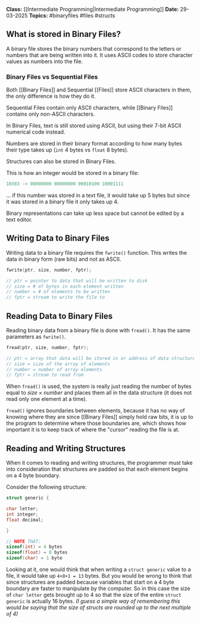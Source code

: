 **Class:** [[Intermediate Programming|Intermediate Programming]]
**Date:** 29-03-2025
**Topics:**  #binaryfiles #files #structs 

## What is stored in Binary Files?
A binary file stores the binary numbers that correspond to the letters or numbers that are being written into it.
It uses ASCII codes to store character values as numbers into the file.

### Binary Files vs Sequential Files
Both [[Binary Files]] and Sequential [[Files]] store ASCII characters in them, the only difference is how they do it.

Sequential Files contain only ASCII characters, while [[Binary Files]] contains only non-ASCII characters.

In Binary Files, text is still stored using ASCII, but using their 7-bit ASCII numerical code instead.

Numbers are stored in their binary format according to how many bytes their type takes up (`int` 4 bytes vs `float` 8 bytes).

Structures can also be stored in Binary Files. 

This is how an integer would be stored in a binary file:
```c
10383 -> 00000000 00000000 00010100 10001111
```
... if this number was stored in a text file, it would take up 5 bytes but since it was stored in a binary file it only takes up 4.

Binary representations can take up less space but cannot be edited by a text editor.

## Writing Data to Binary Files
Writing data to a binary file requires the `fwrite()` function. This writes the data in binary form (raw bits) and not as ASCII.
```c
fwrite(ptr, size, number, fptr);

// ptr = pointer to data that will be written to disk
// size = # of bytes in each element written
// number = # of elements to be written
// fptr = stream to write the file to
```

## Reading Data to Binary Files
Reading binary data from a binary file is done with `fread()`. It has the same parameters as `fwrite()`.
```c
fread(ptr, size, number, fptr);

// ptr = array that data will be stored in or address of data structure
// size = size of the array of elements
// number = number of array elements
// fptr = stream to read from
```

When `fread()` is used, the system is really just reading the number of bytes equal to *size $\times$ number* and places them all in the data structure (it does not read only one element at a time).

`fread()` ignores boundaries between elements, because it has no way of knowing where they are since [[Binary Files]] simply hold raw bits, it is up to the program to determine where those boundaries are, which shows how important it is to keep track of where the "cursor" reading the file is at.

## Reading and Writing Structures
When it comes to reading and writing structures, the programmer must take into consideration that structures are padded so that each element begins on a 4 byte boundary.

Consider the following structure:
```c
struct generic {

char letter;
int integer;
float decimal;

}

// NOTE THAT:
sizeof(int) = 4 bytes
sizeof(float) = 8 bytes
sizeof(char) = 1 byte
```

Looking at it, one would think that when writing a `struct generic` value to a file, it would take up `4+8+1 = 13` bytes. But you would be wrong to think that since structures are padded because variables that start on a 4 byte boundary are faster to manipulate by the computer.  So in this case the size of `char letter` gets brought up to 4 so that the size of the entire `struct generic` is actually 16 bytes.
*(I guess a simple way of remembering this would be saying that the size of structs are rounded up to the next multiple of 4)*





